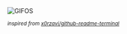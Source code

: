 <div align="justify">
<picture>
    <source media="(prefers-color-scheme: dark)" srcset="https://i.ibb.co/gTCF8fx/output-gif.gif">
    <source media="(prefers-color-scheme: light)" srcset="https://i.ibb.co/gTCF8fx/output-gif.gif">
    <img alt="GIFOS" src="https://i.ibb.co/gTCF8fx/output-gif.gif">
</picture>

<sub><i>inspired from [x0rzavi/github-readme-terminal](https://github.com/x0rzavi/github-readme-terminal)</i></sub>

</div>

<!-- Image deletion URL: https://ibb.co/ncS8yYF/bcd496d134c16b8e33ed6c5ff6f6214d -->